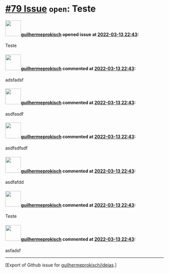 # [\#79 Issue](https://github.com/guilhermeprokisch/ideias/issues/79) `open`: Teste

#### <img src="https://avatars.githubusercontent.com/u/12011070?u=f18e95eceaa97f69b9d0c5a06270d7bdfbc44b5a&v=4" width="50">[guilhermeprokisch](https://github.com/guilhermeprokisch) opened issue at [2022-03-13 22:43](https://github.com/guilhermeprokisch/ideias/issues/79):

Teste

#### <img src="https://avatars.githubusercontent.com/u/12011070?u=f18e95eceaa97f69b9d0c5a06270d7bdfbc44b5a&v=4" width="50">[guilhermeprokisch](https://github.com/guilhermeprokisch) commented at [2022-03-13 22:43](https://github.com/guilhermeprokisch/ideias/issues/79#issuecomment-1066197757):

adsfadsf

#### <img src="https://avatars.githubusercontent.com/u/12011070?u=f18e95eceaa97f69b9d0c5a06270d7bdfbc44b5a&v=4" width="50">[guilhermeprokisch](https://github.com/guilhermeprokisch) commented at [2022-03-13 22:43](https://github.com/guilhermeprokisch/ideias/issues/79#issuecomment-1066198613):

asdfasdf

#### <img src="https://avatars.githubusercontent.com/u/12011070?u=f18e95eceaa97f69b9d0c5a06270d7bdfbc44b5a&v=4" width="50">[guilhermeprokisch](https://github.com/guilhermeprokisch) commented at [2022-03-13 22:43](https://github.com/guilhermeprokisch/ideias/issues/79#issuecomment-1066200540):

asdfsdfsdf

#### <img src="https://avatars.githubusercontent.com/u/12011070?u=f18e95eceaa97f69b9d0c5a06270d7bdfbc44b5a&v=4" width="50">[guilhermeprokisch](https://github.com/guilhermeprokisch) commented at [2022-03-13 22:43](https://github.com/guilhermeprokisch/ideias/issues/79#issuecomment-1066201185):

asdfafdd

#### <img src="https://avatars.githubusercontent.com/u/12011070?u=f18e95eceaa97f69b9d0c5a06270d7bdfbc44b5a&v=4" width="50">[guilhermeprokisch](https://github.com/guilhermeprokisch) commented at [2022-03-13 22:43](https://github.com/guilhermeprokisch/ideias/issues/79#issuecomment-1066201839):

Teste

#### <img src="https://avatars.githubusercontent.com/u/12011070?u=f18e95eceaa97f69b9d0c5a06270d7bdfbc44b5a&v=4" width="50">[guilhermeprokisch](https://github.com/guilhermeprokisch) commented at [2022-03-13 22:43](https://github.com/guilhermeprokisch/ideias/issues/79#issuecomment-1066203324):

asfadsf


-------------------------------------------------------------------------------



[Export of Github issue for [guilhermeprokisch/ideias](https://github.com/guilhermeprokisch/ideias).]

